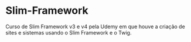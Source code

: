 # Slim-Framework
Curso de Slim Framework v3 e v4 pela Udemy em que houve a criação de sites e sistemas usando o Slim Framework e o Twig.
